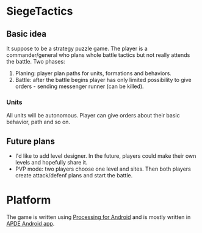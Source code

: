 # SiegeTactics

## Basic idea
It suppose to be a strategy puzzle game. The player is a commander/general who plans whole battle tactics but not really attends the battle. Two phases:
 1. Planing: player plan paths for units, formations and behaviors.
 2. Battle: after the battle begins player has only limited possibility to give orders - sending messenger runner (can be killed).

### Units
All units will be autonomous. Player can give orders about their basic behavior, path and so on. 

## Future plans
 - I'd like to add level designer. In the future, players could make their own levels and hopefully share it.
 - PVP mode: two players choose one level and sites. Then both players create attack/defenf plans and start the battle.

# Platform
The game is written using [Processing for Android](https://android.processing.org/) and is mostly written in [APDE Android app](https://play.google.com/store/apps/details?id=com.calsignlabs.apde).
